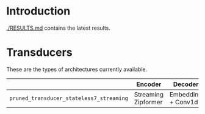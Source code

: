 # Introduction

[./RESULTS.md](./RESULTS.md) contains the latest results.

# Transducers

These are the types of architectures currently available.

|                                       | Encoder             | Decoder            | Comment                                           |
|---------------------------------------|---------------------|--------------------|---------------------------------------------------|
| `pruned_transducer_stateless7_streaming` | Streaming Zipformer | Embedding + Conv1d | Adapted from librispeech pruned_transducer_stateless7_streaming |
